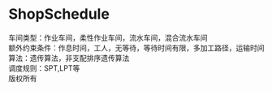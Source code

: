 # ShopSchedule
车间类型：作业车间，柔性作业车间，流水车间，混合流水车间  
额外约束条件：作息时间，工人，无等待，等待时间有限，多加工路径，运输时间  
算法：遗传算法，非支配排序遗传算法  
调度规则：SPT,LPT等  
版权所有  
